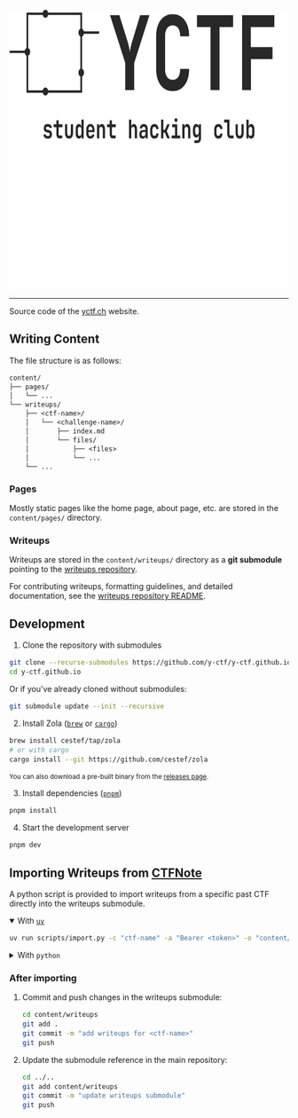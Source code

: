 <p align="center">
    <img src="assets/banner-gray.png#gh-light-mode-only" alt="Logo" height="250">
    <img src="assets/banner-white.png#gh-dark-mode-only" alt="Logo" height="250">
</p>

--- 

Source code of the [yctf.ch](https://yctf.ch) website.

## Writing Content

The file structure is as follows:

```
content/
├── pages/
│   └── ...
└── writeups/
    ├── <ctf-name>/
    │   └── <challenge-name>/
    │       ├── index.md
    │       └── files/
    │           ├── <files>
    │           └── ...
    └── ...
```

### Pages

Mostly static pages like the home page, about page, etc. are stored in the `content/pages/` directory.

### Writeups

Writeups are stored in the `content/writeups/` directory as a **git submodule** pointing to the [writeups repository](https://github.com/y-ctf/writeups).

For contributing writeups, formatting guidelines, and detailed documentation, see the [writeups repository README](https://github.com/y-ctf/writeups/blob/main/README.md).

## Development

1. Clone the repository with submodules

```bash
git clone --recurse-submodules https://github.com/y-ctf/y-ctf.github.io.git
cd y-ctf.github.io
```

Or if you've already cloned without submodules:

```bash
git submodule update --init --recursive
```

2. Install Zola ([`brew`](https://brew.sh) or [`cargo`](https://rustup.rs))

```bash
brew install cestef/tap/zola
# or with cargo
cargo install --git https://github.com/cestef/zola
```

<small>You can also download a pre-built binary from the [releases page](https://github.com/cestef/zola/releases).</small>

3. Install dependencies ([`pnpm`](https://pnpm.io))

```bash
pnpm install
```

4. Start the development server

```bash
pnpm dev
```

## Importing Writeups from [CTFNote](https://note.yctf.ch)

A python script is provided to import writeups from a specific past CTF directly into the writeups submodule.

<details open>
<summary>With <a href="https://docs.astral.sh/uv/getting-started/installation/"><code>uv</code></a></summary>
<p></p>

```bash
uv run scripts/import.py -c "ctf-name" -a "Bearer <token>" -o "content/writeups/<ctf-name>"
```

</details>
<details>
<summary>With <code>python</code></summary>
<p></p>

```bash
pip install requests tomlkit rich python_slugify
python scripts/import.py -c "ctf-name" -a "Bearer <token>" -o "content/writeups/<ctf-name>"
```

</details>

### After importing

1. Commit and push changes in the writeups submodule:
   ```bash
   cd content/writeups
   git add .
   git commit -m "add writeups for <ctf-name>"
   git push
   ```

2. Update the submodule reference in the main repository:
   ```bash
   cd ../..
   git add content/writeups
   git commit -m "update writeups submodule"
   git push
   ```